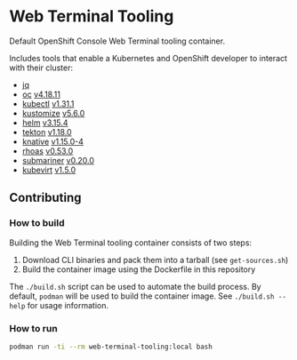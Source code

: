 # Web Terminal Tooling

Default OpenShift Console Web Terminal tooling container.

Includes tools that enable a Kubernetes and OpenShift developer to interact with their cluster:
- [jq](https://github.com/stedolan/jq)
- [oc](https://github.com/openshift/origin) [v4.18.11](https://mirror.openshift.com/pub/openshift-v4/x86_64/clients/ocp/4.18.11/)
- [kubectl](https://github.com/kubernetes/kubectl) [v1.31.1](https://mirror.openshift.com/pub/openshift-v4/x86_64/clients/ocp/4.18.11/)
- [kustomize](https://github.com/kubernetes-sigs/kustomize) [v5.6.0](https://github.com/kubernetes-sigs/kustomize/tree/kustomize/v5.6.0)
- [helm](https://helm.sh/) [v3.15.4](https://mirror.openshift.com/pub/openshift-v4/x86_64/clients/helm/3.15.4)
- [tekton](https://github.com/tektoncd/cli) [v1.18.0](https://mirror.openshift.com/pub/openshift-v4/x86_64/clients/pipelines/1.18.0/)
- [knative](https://github.com/knative/client) [v1.15.0-4](https://mirror.openshift.com/pub/openshift-v4/x86_64/clients/serverless/1.15.0-4/)
- [rhoas](https://github.com/redhat-developer/app-services-cli) [v0.53.0](https://github.com/redhat-developer/app-services-cli/tree/v0.53.0)
- [submariner](https://github.com/submariner-io/submariner) [v0.20.0](https://github.com/submariner-io/subctl/tree/v0.20.0)
- [kubevirt](https://github.com/kubevirt/kubevirt) [v1.5.0](https://github.com/kubevirt/kubevirt/tree/v1.5.0)

## Contributing

### How to build

Building the Web Terminal tooling container consists of two steps:
1. Download CLI binaries and pack them into a tarball (see `get-sources.sh`)
2. Build the container image using the Dockerfile in this repository

The `./build.sh` script can be used to automate the build process. By default, `podman` will be used to build the container image. See `./build.sh --help` for usage information.

### How to run

```bash
podman run -ti --rm web-terminal-tooling:local bash
```
